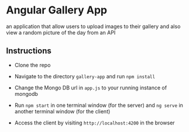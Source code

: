 # Angular Gallery App

an application that allow users to upload images to their gallery and also view a random picture of the day from an API



## Instructions

- Clone the repo

- Navigate to the directory `gallery-app` and run `npm install`

- Change the Mongo DB url in `app.js` to your running instance of mongodb

- Run `npm start` in one terminal window (for the server) and `ng serve` in another terminal window (for the client)

- Access the client by visiting `http://localhost:4200` in the browser



